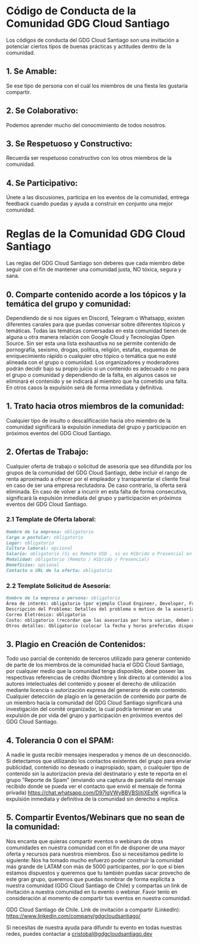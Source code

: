 # Código de Conducta de la Comunidad GDG Cloud Santiago

Los códigos de conducta del GDG Cloud Santiago son una invitación a potenciar ciertos tipos de buenas prácticas y actitudes dentro de la comunidad.

## 1. Se Amable:

Se ese tipo de persona con el cuál los miembros de una fiesta les gustaría compartir.

## 2. Se Colaborativo:

Podemos aprender mucho del conocmimiento de todos nosotros.

## 3. Se Respetuoso y Constructivo:

Recuerda ser respetuoso constructivo con los otros miembros de la comunidad.

## 4. Se Participativo:

Únete a las discusiones, participa en los eventos de la comunidad, entrega feedback cuando puedas y ayuda a construir en conjunto una mejor comunidad.

# Reglas de la Comunidad GDG Cloud Santiago

Las reglas del GDG Cloud Santiago son deberes que cada miembro debe seguir con el fin de mantener una comunidad justa, NO tóxica, segura y sana.

## 0. Comparte contenido acorde a los tópicos y la temática del grupo y comunidad:
Dependiendo de si nos sigues en Discord, Telegram o Whatsapp, existen diferentes canales para que puedas conversar sobre diferentes tópicos y temáticas.
Todas las temáticas conversadas en esta comunidad tienen de alguna u otra manera relación con Google Cloud y Tecnologías Open Source.
Sin ser esta una lista exshaustiva no se permite contenido de pornografía, sexismo, drogas, política, religión, estafas, esquemas de enriquecimiento rápido o cualquier otro tópico o temática que no esté alineada con el grupo o comunidad.
Los organizadores y moderadores podrán decidir bajo su propio juicio si un contenido es adecuado o no para el grupo o comunidad y dependiendo de la falta, en algunos casos se eliminará el contenido y se indicará al miembro que ha cometido una falta. En otros casos la expulsión será de forma inmediata y definitiva.

## 1. Trato hacia otros miembros de la comunidad:

Cualquier tipo de insulto o descalificación hacia otro miembro de la comunidad significará la expulsión inmediata del grupo y participación en próximos eventos del GDG Cloud Santiago.

## 2. Ofertas de Trabajo:

Cualquier oferta de trabajo  o solicitud de asesoría que sea difundida por los grupos de la comunidad del GDG Cloud Santiago, debe incluir el rango de renta aproximado a ofrecer por el empleador y transparentar el cliente final en caso de ser una empresa reclutadora. De caso contrario, la oferta será eliminada. En caso de volver a incurrir en esta falta de forma consecutiva, significará la expulsión inmediata del grupo y participación en próximos eventos del GDG Cloud Santiago. 

### 2.1 Template de Oferta laboral:

```markdown 
Nombre de la empresa: obligatorio
Cargo a postular: obligatorio
Lugar: obligatorio
Cultura laboral: opcional
Salario: obligatorio (Si es Remoto USD , si es Híbrido o Presencial en Moneda Local)
Modalidad: obligatorio (Remoto / Híbrido / Presencial)
Beneficios: opcional
Contacto o URL de la oferta: obligatorio
```

### 2.2 Template Solicitud de Asesoría:

```markdown
Nombre de la empresa o persona: obligatorio
Área de interés: obligatorio (por ejemplo Cloud Engineer, Developer, Frontend etc)
Descripción del Problema: Detalles del problema o motivo de la asesoría.
Correo Eletrónico: obligatorio
Costo: obligatorio (recordar que las asesorías por hora varian, deben aportar una base 20$/hour)
Otros detalles: Obligatorio (colocar la fecha y horas preferidas disponibles, otros detalles que quieran compartir.)
```

## 3. Plagio en Creación de Contenidos:

Todo uso parcial de contenido de terceros utilizado para generar contenido de parte de los miembros de la comunidad hacia el GDG Cloud Santiago, por cualquier medio que la comunidad tenga disponible, debe poseer las respectivas referencias de crédito (Nombre y link directo al contenido) a los autores intelectuales del contenido y poseer el derecho de utilización mediante licencia o autorización expresa del generaror de este contenido.
Cualquier detección de plagio en la generación de contenido por parte de un miembro hacia la comunidad del GDG Cloud Santiago significará una investigación del comíté organizador, la cual podría terminar en una expulsión de por vida del grupo y participación en próximos eventos del GDG Cloud Santiago.

## 4. Tolerancia 0 con el SPAM:

A nadie le gusta recibir mensajes inesperados y menos de un desconocido. Si detectamos que utilizando los contactos existentes del grupo para envíar publicidad, contenido no deseado o inapropiado, spam, o cualquier tipo de contenido sin la autorización previa del destinatario y este te reporta en el grupo "Reporte de Spam" (enviando una captura de pantalla del mensaje recibido donde se pueda ver el contacto que envió el mensaje de forma privada) https://chat.whatsapp.com/D97lqVWyBBVBSlitjXEsfK significa la expulsión inmediata y definitiva de la comunidad sin derecho a replica.

## 5. Compartir Eventos/Webinars que no sean de la comunidad:

Nos encanta que quieras compartir eventos o webinars de otras comunidades en nuestra comunidad con el fin de disponer de una mayor oferta y recursos para nuestros miembros.
Eso si necesitamos pedirte lo siguiente:
Nos ha tomado mucho esfuerzo poder construir la comunidad más grande de LATAM con más de 5000 participantes, por lo que si bien estamos dispuestos y queremos que tu también puedas sacar provecho de este gran grupo, queremos que puedas nombrar de forma explícita a nuestra comunidad (GDG Cloud Santiago de Chile) y compartas un link de invitación a nuestra comunidad en tu evento o webinar. Favor tenlo en consideración al momento de compartir tus eventos en nuestra comunidad.

GDG Cloud Santiago de Chile.
Link de invitación a compartir (LinkedIn): https://www.linkedin.com/company/gdgcloudsantiago/

Si necesitas de nuestra ayuda para difundir tu evento en todas nuestras redes, puedes contactar a cristobal@gdgcloudsantiago.dev
